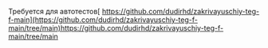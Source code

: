 Требуется для автотестов[ https://github.com/dudirhd/zakrivayuschiy-teg-f-main](https://github.com/dudirhd/zakrivayuschiy-teg-f-main/tree/main)https://github.com/dudirhd/zakrivayuschiy-teg-f-main/tree/main
